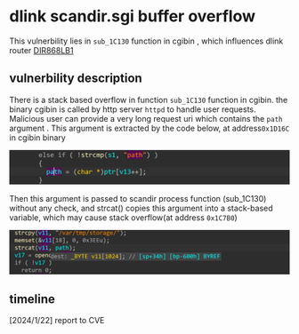 # dlink scandir.sgi buffer overflow 

This vulnerbility lies in `sub_1C130` function in cgibin , which influences dlink router [DIR868LB1](https://files.dlink.com.au/products/DIR-868L/)

## vulnerbility description

There is a stack based overflow in function `sub_1C130` function in cgibin. the binary cgibin is called by http server `httpd` to handle user requests. Malicious user can provide a very long request uri which contains the `path` argument . This argument is extracted by the code below, at address`0x1D16C` in cgibin binary

![image-20240122111328958](DIR868lb1_scandir.sgi/image-20240122111328958.png)

Then this argument is passed to scandir process function (sub_1C130) without any check, and strcat() copies this argument into a stack-based variable, which may cause stack overflow(at address `0x1C7B0`)

![image-20240122111306210](DIR868lb1_scandir.sgi/image-20240122111306210.png)

## timeline

[2024/1/22] report to CVE